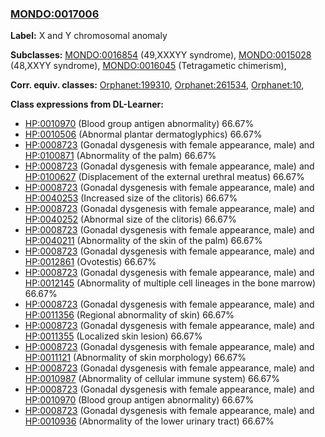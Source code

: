 
### [MONDO:0017006](http://purl.obolibrary.org/obo/MONDO_0017006)
**Label:** X and Y chromosomal anomaly

**Subclasses:** [MONDO:0016854](http://purl.obolibrary.org/obo/MONDO_0016854) (49,XXXYY syndrome), [MONDO:0015028](http://purl.obolibrary.org/obo/MONDO_0015028) (48,XXYY syndrome), [MONDO:0016045](http://purl.obolibrary.org/obo/MONDO_0016045) (Tetragametic chimerism), 

**Corr. equiv. classes:** [Orphanet:199310](http://www.orpha.net/ORDO/Orphanet_199310), [Orphanet:261534](http://www.orpha.net/ORDO/Orphanet_261534), [Orphanet:10](http://www.orpha.net/ORDO/Orphanet_10), 

**Class expressions from DL-Learner:**

- [HP:0010970](http://purl.obolibrary.org/obo/HP_0010970) (Blood group antigen abnormality) 66.67%
- [HP:0010506](http://purl.obolibrary.org/obo/HP_0010506) (Abnormal plantar dermatoglyphics) 66.67%
- [HP:0008723](http://purl.obolibrary.org/obo/HP_0008723) (Gonadal dysgenesis with female appearance, male) and [HP:0100871](http://purl.obolibrary.org/obo/HP_0100871) (Abnormality of the palm) 66.67%
- [HP:0008723](http://purl.obolibrary.org/obo/HP_0008723) (Gonadal dysgenesis with female appearance, male) and [HP:0100627](http://purl.obolibrary.org/obo/HP_0100627) (Displacement of the external urethral meatus) 66.67%
- [HP:0008723](http://purl.obolibrary.org/obo/HP_0008723) (Gonadal dysgenesis with female appearance, male) and [HP:0040253](http://purl.obolibrary.org/obo/HP_0040253) (Increased size of the clitoris) 66.67%
- [HP:0008723](http://purl.obolibrary.org/obo/HP_0008723) (Gonadal dysgenesis with female appearance, male) and [HP:0040252](http://purl.obolibrary.org/obo/HP_0040252) (Abnormal size of the clitoris) 66.67%
- [HP:0008723](http://purl.obolibrary.org/obo/HP_0008723) (Gonadal dysgenesis with female appearance, male) and [HP:0040211](http://purl.obolibrary.org/obo/HP_0040211) (Abnormality of the skin of the palm) 66.67%
- [HP:0008723](http://purl.obolibrary.org/obo/HP_0008723) (Gonadal dysgenesis with female appearance, male) and [HP:0012861](http://purl.obolibrary.org/obo/HP_0012861) (Ovotestis) 66.67%
- [HP:0008723](http://purl.obolibrary.org/obo/HP_0008723) (Gonadal dysgenesis with female appearance, male) and [HP:0012145](http://purl.obolibrary.org/obo/HP_0012145) (Abnormality of multiple cell lineages in the bone marrow) 66.67%
- [HP:0008723](http://purl.obolibrary.org/obo/HP_0008723) (Gonadal dysgenesis with female appearance, male) and [HP:0011356](http://purl.obolibrary.org/obo/HP_0011356) (Regional abnormality of skin) 66.67%
- [HP:0008723](http://purl.obolibrary.org/obo/HP_0008723) (Gonadal dysgenesis with female appearance, male) and [HP:0011355](http://purl.obolibrary.org/obo/HP_0011355) (Localized skin lesion) 66.67%
- [HP:0008723](http://purl.obolibrary.org/obo/HP_0008723) (Gonadal dysgenesis with female appearance, male) and [HP:0011121](http://purl.obolibrary.org/obo/HP_0011121) (Abnormality of skin morphology) 66.67%
- [HP:0008723](http://purl.obolibrary.org/obo/HP_0008723) (Gonadal dysgenesis with female appearance, male) and [HP:0010987](http://purl.obolibrary.org/obo/HP_0010987) (Abnormality of cellular immune system) 66.67%
- [HP:0008723](http://purl.obolibrary.org/obo/HP_0008723) (Gonadal dysgenesis with female appearance, male) and [HP:0010970](http://purl.obolibrary.org/obo/HP_0010970) (Blood group antigen abnormality) 66.67%
- [HP:0008723](http://purl.obolibrary.org/obo/HP_0008723) (Gonadal dysgenesis with female appearance, male) and [HP:0010936](http://purl.obolibrary.org/obo/HP_0010936) (Abnormality of the lower urinary tract) 66.67%


